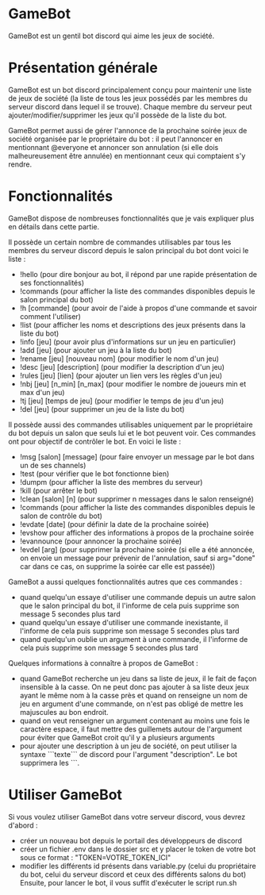 # GameBot

GameBot est un gentil bot discord qui aime les jeux de société.

# Présentation générale

GameBot est un bot discord principalement conçu pour maintenir une liste de jeux de société (la liste de tous les jeux possédés par les membres du serveur discord dans lequel il se trouve). Chaque membre du serveur peut ajouter/modifier/supprimer les jeux qu'il possède de la liste du bot.

GameBot permet aussi de gérer l'annonce de la prochaine soirée jeux de société organisée par le propriétaire du bot : il peut l'annoncer en mentionnant @everyone et annoncer son annulation (si elle dois malheureusement être annulée) en mentionnant ceux qui comptaient s'y rendre.

# Fonctionnalités

GameBot dispose de nombreuses fonctionnalités que je vais expliquer plus en détails dans cette partie.

Il possède un certain nombre de commandes utilisables par tous les membres du serveur discord depuis le salon principal du bot dont voici le liste :
- !hello (pour dire bonjour au bot, il répond par une rapide présentation de ses fonctionnalités)
- !commands (pour afficher la liste des commandes disponibles depuis le salon principal du bot)
- !h [commande] (pour avoir de l'aide à propos d'une commande et savoir comment l'utiliser)
- !list (pour afficher les noms et descriptions des jeux présents dans la liste du bot)
- !info [jeu] (pour avoir plus d'informations sur un jeu en particulier)
- !add [jeu] (pour ajouter un jeu à la liste du bot)
- !rename [jeu] [nouveau nom] (pour modifier le nom d'un jeu)
- !desc [jeu] [description] (pour modifier la description d'un jeu)
- !rules [jeu] [lien] (pour ajouter un lien vers les règles d'un jeu)
- !nbj [jeu] [n_min] [n_max] (pour modifier le nombre de joueurs min et max d'un jeu)
- !tj [jeu] [temps de jeu] (pour modifier le temps de jeu d'un jeu)
- !del [jeu] (pour supprimer un jeu de la liste du bot)

Il possède aussi des commandes utilisables uniquement par le propriétaire du bot depuis un salon que seuls lui et le bot peuvent voir. Ces commandes ont pour objectif de contrôler le bot. En voici le liste :
- !msg [salon] [message] (pour faire envoyer un message par le bot dans un de ses channels)
- !test (pour vérifier que le bot fonctionne bien)
- !dumpm (pour afficher la liste des membres du serveur)
- !kill (pour arrêter le bot)
- !clean [salon] [n] (pour supprimer n messages dans le salon renseigné)
- !commands (pour afficher la liste des commandes disponibles depuis le salon de contrôle du bot)
- !evdate [date] (pour définir la date de la prochaine soirée)
- !evshow pour afficher des informations à propos de la prochaine soirée
- !evannounce (pour annoncer la prochaine soirée)
- !evdel [arg] (pour supprimer la prochaine soirée (si elle a été annoncée, on envoie un message pour prévenir de l'annulation, sauf si arg="done" car dans ce cas, on supprime la soirée car elle est passée))

GameBot a aussi quelques fonctionnalités autres que ces commandes :
- quand quelqu'un essaye d'utiliser une commande depuis un autre salon que le salon principal du bot, il l'informe de cela puis supprime son message 5 secondes plus tard
- quand quelqu'un essaye d'utiliser une commande inexistante, il l'informe de cela puis supprime son message 5 secondes plus tard
- quand quelqu'un oublie un argument à une commande, il l'informe de cela puis supprime son message 5 secondes plus tard

Quelques informations à connaître à propos de GameBot :
- quand GameBot recherche un jeu dans sa liste de jeux, il le fait de façon insensible à la casse. On ne peut donc pas ajouter à sa liste deux jeux ayant le même nom à la casse près et quand on renseigne un nom de jeu en argument d'une commande, on n'est pas obligé de mettre les majuscules au bon endroit.
- quand on veut renseigner un argument contenant au moins une fois le caractère espace, il faut mettre des guillemets autour de l'argument pour éviter que GameBot croit qu'il y a plusieurs arguments
- pour ajouter une description à un jeu de société, on peut utiliser la syntaxe \`\`\`texte\`\`\` de discord pour l'argument "description". Le bot supprimera les \`\`\`. 

# Utiliser GameBot

Si vous voulez utiliser GameBot dans votre serveur discord, vous devrez d'abord :
- créer un nouveau bot depuis le portail des développeurs de discord
- créer un fichier .env dans le dossier src et y placer le token de votre bot sous ce format :
  "TOKEN=VOTRE_TOKEN_ICI"
- modifier les différents id présents dans variable.py (celui du propriétaire du bot, celui du serveur discord et ceux des différents salons du bot)
Ensuite, pour lancer le bot, il vous suffit d'exécuter le script run.sh